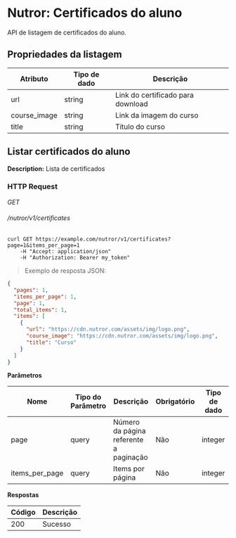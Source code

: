 # Nutror: Certificados do aluno #

API de listagem de certificados do aluno.

## Propriedades da listagem ##

| Atributo     | Tipo de dado | Descrição                         |
|--------------|--------------|-----------------------------------|
| url          | string       | Link do certificado para download |
| course_image | string       | Link da imagem do curso           |
| title        | string       | Título do curso                   |

## Listar certificados do aluno

**Description:** Lista de certificados

### HTTP Request 
<div class="api-endpoint">
	<div class="endpoint-data">
		<i class="label label-post">GET</i>
		<h6>/nutror/v1/certificates</h6>
	</div>
</div>

```shell
curl GET https://example.com/nutror/v1/certificates?page=1&items_per_page=1
    -H "Accept: application/json"
    -H "Authorization: Bearer my_token"
```

> Exemplo de resposta JSON:

```json
{
  "pages": 1,
  "items_per_page": 1,
  "page": 1,
  "total_items": 1,
  "items": [
    {
      "url": "https://cdn.nutror.com/assets/img/logo.png",
      "course_image": "https://cdn.nutror.com/assets/img/logo.png",
      "title": "Curso"
    }
  ]
}
```

**Parâmetros**

| Nome           | Tipo do Parâmetro | Descrição                              | Obrigatório | Tipo de dado |
|----------------|-------------------|----------------------------------------|-------------|--------------|
| page           | query             | Número da página referente a paginação | Não         | integer      |
| items_per_page | query             | Items por página                       | Não         | integer      |

**Respostas**

| Código | Descrição |
|--------|-----------|
| 200    | Sucesso   |
